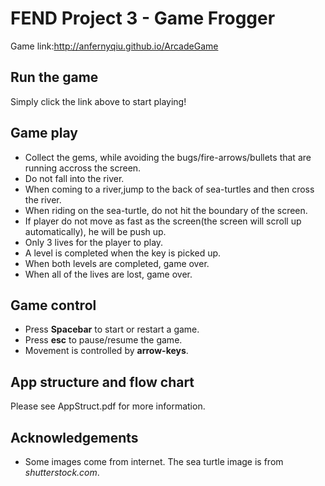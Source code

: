 # FEND Project 3 - Game Frogger
Game link:http://anfernyqiu.github.io/ArcadeGame

## Run the game
Simply click the link above to start playing!

## Game play
- Collect the gems, while avoiding the bugs/fire-arrows/bullets that are running accross the screen. 
- Do not fall into the river.
- When coming to a river,jump to the back of sea-turtles and then cross the river.
- When riding on the sea-turtle, do not hit the boundary of the screen.
- If player do not move as fast as the screen(the screen will scroll up automatically), he will be push up.
- Only 3 lives for the player to play.
- A level is completed when the key is picked up.
- When both levels are completed, game over.
- When all of the lives are lost, game over.

## Game control
- Press **Spacebar** to start or restart a game.
- Press **esc** to pause/resume the game.
- Movement is controlled by **arrow-keys**.

## App structure and flow chart
Please see AppStruct.pdf for more information.

## Acknowledgements
- Some images come from internet. The sea turtle image is from _shutterstock.com_.
